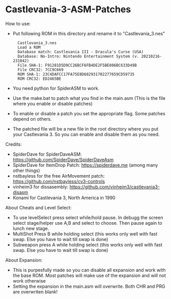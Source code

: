 # Castlevania-3-ASM-Patches

How to use:
- Put following ROM in this directory and rename it to "Castlevania_3.nes"

		Castlevania_3.nes
		Load a ROM
		Database match: Castlevania III - Dracula's Curse (USA)
		Database: No-Intro: Nintendo Entertainment System (v. 20210216-231042)
		File SHA-1: F91281D5D9CC26BCF6FB4DE2F5BE086BC633D49B
		File CRC32: 7CC9C669
		ROM SHA-1: 23C4DAFCC17FA75E8D682931702277659CD59735
		ROM CRC32: ED2465BE

- You need python for SpiderASM to work.
- Use the make.bat to patch what you find in the main.asm (This is the file where you enable or disable patches)
- To enable or disable a patch you set the appropriate flag. Some patches depend on others.
- The patched file will be a new file in the root directory where you put your Castlevania 3. So you can enable and disable them as you need.

Credits:
- SpiderDave for SpiderDaveASM: https://github.com/SpiderDave/SpiderDaveAsm
- SpiderDave for ItemDrop Patch: https://spiderdave.me (among many other things)
- nstbayless for the free AirMovement patch: https://github.com/nstbayless/cv3-controls
- vinheim3 for dissasembly: https://github.com/vinheim3/castlevania3-disasm
- Konami for Castlevania 3, North America in 1990

About Cheats and Level Select:
- To use levelSelect press select while/hold pause. In debugg the screen select stage/helper use A,B and select to choose. Then pause again to lunch new stage.
- MultiShot Press B while holding select (this works only well with fast swap. Else you have to wait till swap is done)	
- Subweapon press A while holding select (this works only well with fast swap. Else you have to wait till swap is done)
	
About Expansion:	
- This is purpesfully made so you can disable all expansion and work with the base ROM. Most patches will make use of the expansion and will not work otherwise	
- Setting the expansion in the main.asm will overwrite. Both CHR and PRG are overwriten blank!
